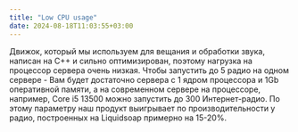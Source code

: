 ```yaml
---
title: "Low CPU usage"
date: 2024-08-18T11:03:55+03:00
---
```


Движок, который мы используем для вещания и обработки звука, написан на С++ и сильно оптимизирован, поэтому нагрузка на процессор сервера очень низкая. Чтобы запустить до 5 радио на одном сервере - Вам будет достаточно сервера с 1 ядром процессора и 1Gb оперативной памяти, а на современном сервере на процессоре, например, Core i5 13500 можно запустить до 300 Интернет-радио. По этому параметру наш продукт выигрывает по производительности у радио, построенных на Liquidsoap примерно на 15-20%.